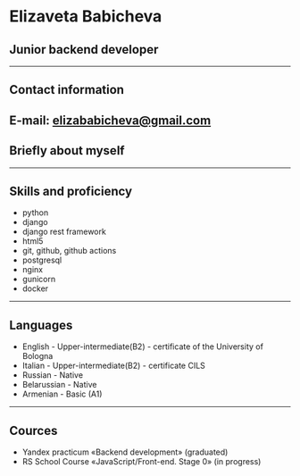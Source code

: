 # Elizaveta Babicheva
## Junior backend developer
---
## Contact information
**E-mail:** elizababicheva@gmail.com
---
## Briefly about myself
---
## Skills and proficiency
+ python
+ django
+ django rest framework
+ html5
+ git, github, github actions
+ postgresql
+ nginx
+ gunicorn
+ docker
---
## Languages
+ English - Upper-intermediate(B2) - certificate of the University of Bologna
+ Italian - Upper-intermediate(B2) - certificate CILS
+ Russian - Native
+ Belarussian - Native
+ Armenian - Basic (A1)
---
## Cources
+ Yandex practicum «Backend development» (graduated)
+ RS School Course «JavaScript/Front-end. Stage 0» (in progress)